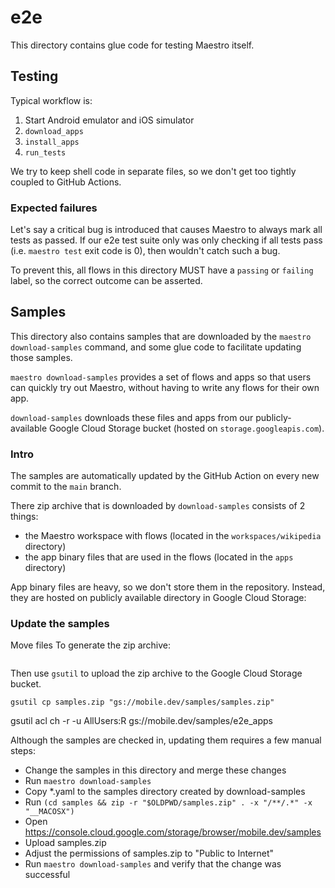 # e2e

This directory contains glue code for testing Maestro itself.

## Testing

Typical workflow is:

1. Start Android emulator and iOS simulator
2. `download_apps`
3. `install_apps`
4. `run_tests`

We try to keep shell code in separate files, so we don't get too tightly coupled
to GitHub Actions.

### Expected failures

Let's say a critical bug is introduced that causes Maestro to always mark all
tests as passed. If our e2e test suite only was only checking if all tests pass
(i.e. `maestro test` exit code is 0), then wouldn't catch such a bug.

To prevent this, all flows in this directory MUST have a `passing` or `failing`
label, so the correct outcome can be asserted.

## Samples

This directory also contains samples that are downloaded by the `maestro download-samples` command,
and some glue code to facilitate updating those samples.

`maestro download-samples` provides a set of flows and apps so that users can
quickly try out Maestro, without having to write any flows for their own app.

`download-samples` downloads these files and apps from our publicly-available
Google Cloud Storage bucket (hosted on `storage.googleapis.com`).

### Intro

The samples are automatically updated by the GitHub Action on every new commit
to the `main` branch.

There zip archive that is downloaded by `download-samples` consists of 2 things:
- the Maestro workspace with flows (located in the `workspaces/wikipedia` directory)
- the app binary files that are used in the flows (located in the `apps` directory)

App binary files are heavy, so we don't store them in the repository. Instead, they are hosted
on publicly available directory in Google Cloud Storage:

### Update the samples

Move files To generate the zip archive:

```console

```

Then use `gsutil` to upload the zip archive to the Google Cloud Storage bucket.

```console
gsutil cp samples.zip "gs://mobile.dev/samples/samples.zip"
```

gsutil acl ch -r -u AllUsers:R gs://mobile.dev/samples/e2e_apps

Although the samples are checked in, updating them requires a few manual steps:

* Change the samples in this directory and merge these changes
* Run `maestro download-samples`
* Copy *.yaml to the samples directory created by download-samples
* Run `(cd samples && zip -r "$OLDPWD/samples.zip" . -x "/**/.*" -x "__MACOSX")`
* Open https://console.cloud.google.com/storage/browser/mobile.dev/samples
* Upload samples.zip
* Adjust the permissions of samples.zip to "Public to Internet"
* Run `maestro download-samples` and verify that the change was successful
